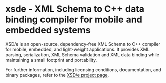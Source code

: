 # xsde - XML Schema to C++ data binding compiler for mobile and embedded systems

XSD/e is an open-source, dependency-free XML Schema to C++ compiler for
mobile, embedded, and light-weight applications. It provides XML parsing,
serialization, XML Schema validation and XML data binding while maintaining a
small footprint and portability.

For further information, including licensing conditions, documentation, and
binary packages, refer to the [XSD/e project
page](https://codesynthesis.com/products/xsde/).
